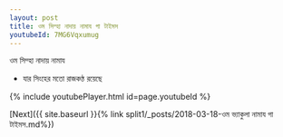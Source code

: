 ```yaml
---
layout: post
title: ওম সিম্হা নাদায় নামায গা টাইমস
youtubeId: 7MG6Vqxumug
---
```

 
 
 ওম সিম্হা নাদায় নামায  
 
 -  যার সিংহের মতো রাজকণ্ঠ রয়েছে 
 
  
 
  
 
 
 
 
 
 


{% include youtubePlayer.html id=page.youtubeId %}
 
[Next]({{ site.baseurl }}{% link  split1/_posts/2018-03-18-ওম ভ্যাকুলা নামায গা টাইমস.md%})
 
